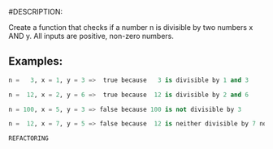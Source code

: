 #DESCRIPTION:

Create a function that checks if a number n is divisible by two numbers x AND y. All inputs are positive, non-zero numbers.

## Examples:

```python
n =   3, x = 1, y = 3 =>  true because   3 is divisible by 1 and 3

n =  12, x = 2, y = 6 =>  true because  12 is divisible by 2 and 6

n = 100, x = 5, y = 3 => false because 100 is not divisible by 3

n =  12, x = 7, y = 5 => false because  12 is neither divisible by 7 nor 5
```


`REFACTORING`